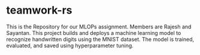 # teamwork-rs
This is the Repository for our MLOPs assignment. Members are Rajesh and Sayantan.
This project builds and deploys a machine learning model to recognize handwritten digits using the MNIST dataset. The model is trained, evaluated, and saved using hyperparameter tuning. 

